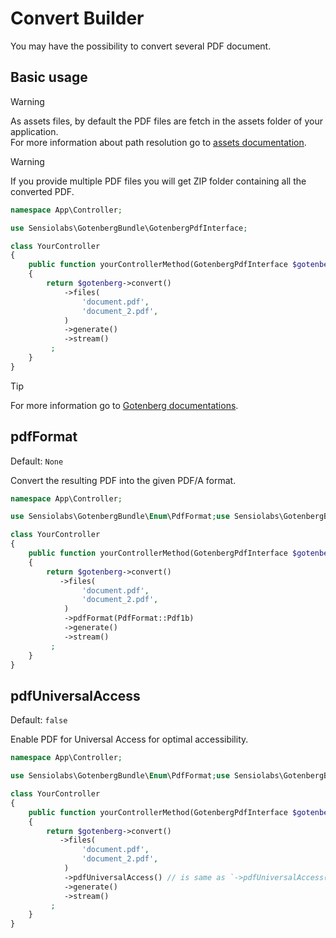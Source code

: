 # Convert Builder

You may have the possibility to convert several PDF document.

## Basic usage

> [!WARNING]  
> As assets files, by default the PDF files are fetch in the assets folder of
> your application.  
> For more information about path resolution go to [assets documentation](../assets.md).


> [!WARNING]  
> If you provide multiple PDF files you will get ZIP folder containing all the converted PDF.


```php
namespace App\Controller;

use Sensiolabs\GotenbergBundle\GotenbergPdfInterface;

class YourController
{
    public function yourControllerMethod(GotenbergPdfInterface $gotenberg): Response
    {
        return $gotenberg->convert()
            ->files(
                'document.pdf',
                'document_2.pdf',
            )
            ->generate()
            ->stream()
         ;
    }
}
```

> [!TIP]
> For more information go to [Gotenberg documentations](https://gotenberg.dev/docs/routes#convert-into-pdfa--pdfua-route).

## pdfFormat

Default: `None`

Convert the resulting PDF into the given PDF/A format.

```php
namespace App\Controller;

use Sensiolabs\GotenbergBundle\Enum\PdfFormat;use Sensiolabs\GotenbergBundle\GotenbergPdfInterface;

class YourController
{
    public function yourControllerMethod(GotenbergPdfInterface $gotenberg): Response
    {
        return $gotenberg->convert()
           ->files(
                'document.pdf',
                'document_2.pdf',
            )
            ->pdfFormat(PdfFormat::Pdf1b)
            ->generate()
            ->stream()
         ;
    }
}
```

## pdfUniversalAccess

Default: `false`

Enable PDF for Universal Access for optimal accessibility.

```php
namespace App\Controller;

use Sensiolabs\GotenbergBundle\Enum\PdfFormat;use Sensiolabs\GotenbergBundle\GotenbergPdfInterface;

class YourController
{
    public function yourControllerMethod(GotenbergPdfInterface $gotenberg): Response
    {
        return $gotenberg->convert()
           ->files(
                'document.pdf',
                'document_2.pdf',
            )
            ->pdfUniversalAccess() // is same as `->pdfUniversalAccess(true)`
            ->generate()
            ->stream()
         ;
    }
}
```
